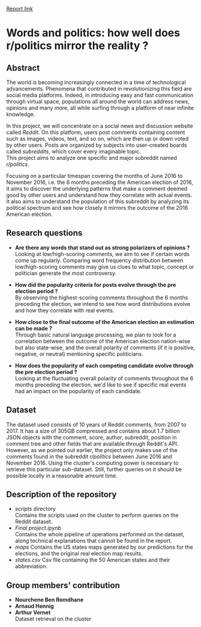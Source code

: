 [Report link](https://www.overleaf.com/5613896445zbzcpyxbgbpj)

# Words and politics: how well does r/politics mirror the reality ? 

## Abstract
The world is becoming increasingly connected in a time of technological advancements. Phenomena that contributed in revolutionizing this field are social media platforms. Indeed, in introducing easy and fast communication through virtual space, populations all around the world can address news, opinions and many more, all while surfing through a platform of near infinite knowledge.  

In this project, we will concentrate on a social news and discussion website called *Reddit*. On this platform, users post comments containing content such as images, videos, text, and so on, which are then up or down voted by other users. Posts are organized by subjects into user-created boards called *subreddits*, which cover every imaginable topic.  
This project aims to analyze one specific and major subreddit named *r/politics*.  

Focusing on a particular timespan covering the months of June 2016 to November 2016, i.e. the 6 months preceding the American election of 2016, it aims to discover the underlying patterns that make a comment deemed good by other users and understand how they correlate with actual events. It also aims to understand the population of this subreddit by analyzing its political spectrum and see how closely it mirrors the outcome of the 2016 American election.


## Research questions
* **Are there any words that stand out as strong polarizers of opinions ?**  
Looking at low/high-scoring comments, we aim to see if certain words come up regularly. Comparing word frequency distribution between low/high-scoring comments may give us clues to what topic, concept or politician generate the most controversy. 

* **How did the popularity criteria for posts evolve through the pre election period ?**  
By observing the highest-scoring comments throughout the 6 months preceding the election, we intend to see how word distributions evolve and how they correlate with real events.

* **How close to the final outcome of the American election an estimation can be made ?**  
Through basic natural language processing, we plan to look for a correlation between the outcome of the American election nation-wise but also state-wise, and the overall polarity of comments (if it is positive, negative, or neutral) mentioning specific politicians.

* **How does the popularity of each competing candidate evolve through the pre election period ?**  
Looking at the fluctuating overall polarity of comments throughout the 6 months preceding the election, we'd like to see if specific real events had an impact on the popularity of each candidate.


## Dataset
The dataset used consists of 10 years of Reddit comments, from 2007 to 2017. It has a size of 305GB compressed and contains about 1.7 billion JSON objects with the comment, score, author, subreddit, position in comment tree and other fields that are available through Reddit's API.  
However, as we pointed out earlier, the project only makes use of the comments found in the subreddit *r/politics* between June 2016 and November 2016. Using the cluster's computing power is necessary to retrieve this particular sub-dataset. Still, further queries on it should be possible locally in a reasonable amount time.


## Description of the repository
* *scripts* directory  
Contains the scripts used on the cluster to perform queries on the Reddit dataset.
* *Final project.ipynb*  
Contains the whole pipeline of operations performed on the dataset, along technical explanations that cannot be found in the report.
* *maps*
Contains the US states maps generated by our predictions for the elections, and the original real election map results. 
* *states.csv*
Csv file containing the 50 American states and their abbreviation.


## Group members' contribution
* **Nourchene Ben Romdhane**
* **Arnaud Hennig**
* **Arthur Vernet**  
Dataset retrieval on the cluster
